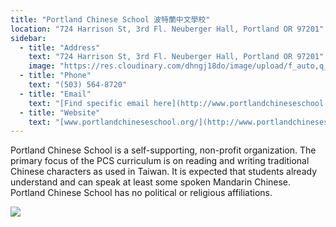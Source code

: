 ```yaml
---
title: "Portland Chinese School 波特蘭中文學校"
location: "724 Harrison St, 3rd Fl. Neuberger Hall, Portland OR 97201"
sidebar:
  - title: "Address"
    text: "724 Harrison St, 3rd Fl. Neuberger Hall, Portland OR 97201"
    image: "https://res.cloudinary.com/dhngj18do/image/upload/f_auto,q_auto/v1/images/activities/portland-chinese_y1vialejruoduzzvqx44"
  - title: "Phone"
    text: "(503) 564-8720"
  - title: "Email"
    text: "[Find specific email here](http://www.portlandchineseschool.org/index.php?page=/site/about/contacts.htm)"
  - title: "Website"
    text: "[www.portlandchineseschool.org/](http://www.portlandchineseschool.org/)"
---
```


Portland Chinese School is a self-supporting, non-profit organization. The primary focus of the PCS curriculum is on reading and writing traditional Chinese characters as used in Taiwan. It is expected that students already understand and can speak at least some spoken Mandarin Chinese. Portland Chinese School has no political or religious affiliations.

![](https://res.cloudinary.com/dhngj18do/image/upload/f_auto,q_auto/v1/images/activities/pdxchineseschool_wa6b1yrqc4eks7n1pdzv)
